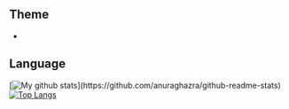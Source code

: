 ## Theme
- 




## Language

[![My github stats](https://github-readme-stats.vercel.app/api?username=Kei-t76&count_private=true&theme=radical")](https://github.com/anuraghazra/github-readme-stats) [![Top Langs](https://github-readme-stats.vercel.app/api/top-langs/?username=Kei-t76)](https://github.com/anuraghazra/github-readme-stats)



